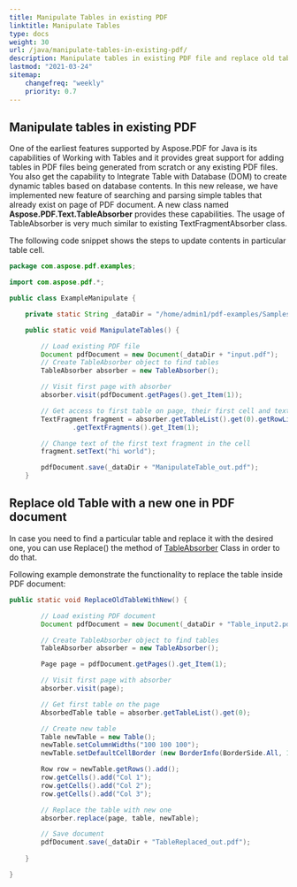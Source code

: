 ```yaml
---
title: Manipulate Tables in existing PDF
linktitle: Manipulate Tables
type: docs
weight: 30
url: /java/manipulate-tables-in-existing-pdf/
description: Manipulate tables in existing PDF file and replace old table with a new one in PDF document with Aspose.PDF for Java.
lastmod: "2021-03-24"
sitemap:
    changefreq: "weekly"
    priority: 0.7
---
```


## Manipulate tables in existing PDF

One of the earliest features supported by Aspose.PDF for Java is its capabilities of Working with Tables and it provides great support for adding tables in PDF files being generated from scratch or any existing PDF files. You also get the capability to Integrate Table with Database (DOM) to create dynamic tables based on database contents. In this new release, we have implemented new feature of searching and parsing simple tables that already exist on page of PDF document. A new class named **Aspose.PDF.Text.TableAbsorber** provides these capabilities. The usage of TableAbsorber is very much similar to existing TextFragmentAbsorber class. 

The following code snippet shows the steps to update contents in particular table cell.

```java
package com.aspose.pdf.examples;

import com.aspose.pdf.*;

public class ExampleManipulate {

    private static String _dataDir = "/home/admin1/pdf-examples/Samples/";

    public static void ManipulateTables() {

        // Load existing PDF file
        Document pdfDocument = new Document(_dataDir + "input.pdf");
        // Create TableAbsorber object to find tables
        TableAbsorber absorber = new TableAbsorber();

        // Visit first page with absorber
        absorber.visit(pdfDocument.getPages().get_Item(1));

        // Get access to first table on page, their first cell and text fragments in it
        TextFragment fragment = absorber.getTableList().get(0).getRowList().get(0).getCellList().get(0)
                .getTextFragments().get_Item(1);

        // Change text of the first text fragment in the cell
        fragment.setText("hi world");

        pdfDocument.save(_dataDir + "ManipulateTable_out.pdf");
    }
```

## Replace old Table with a new one in PDF document

In case you need to find a particular table and replace it with the desired one, you can use Replace() the method of [TableAbsorber](https://apireference.aspose.com/pdf/java/com.aspose.pdf/TableAbsorber) Class in order to do that. 

Following example demonstrate the functionality to replace the table inside PDF document:

```java
public static void ReplaceOldTableWithNew() {

        // Load existing PDF document
        Document pdfDocument = new Document(_dataDir + "Table_input2.pdf");

        // Create TableAbsorber object to find tables
        TableAbsorber absorber = new TableAbsorber();

        Page page = pdfDocument.getPages().get_Item(1);

        // Visit first page with absorber
        absorber.visit(page);

        // Get first table on the page
        AbsorbedTable table = absorber.getTableList().get(0);

        // Create new table
        Table newTable = new Table();
        newTable.setColumnWidths("100 100 100");
        newTable.setDefaultCellBorder (new BorderInfo(BorderSide.All, 1F));

        Row row = newTable.getRows().add();
        row.getCells().add("Col 1");
        row.getCells().add("Col 2");
        row.getCells().add("Col 3");

        // Replace the table with new one
        absorber.replace(page, table, newTable);

        // Save document
        pdfDocument.save(_dataDir + "TableReplaced_out.pdf");
        
    }

}
```
